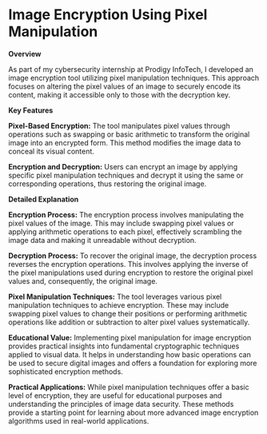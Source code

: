 # Image Encryption Using Pixel Manipulation

**Overview**

As part of my cybersecurity internship at Prodigy InfoTech, I developed an image encryption tool utilizing pixel manipulation techniques. This approach focuses on altering the pixel values of an image to securely encode its content, making it accessible only to those with the decryption key.

**Key Features**

**Pixel-Based Encryption:** 
The tool manipulates pixel values through operations such as swapping or basic arithmetic to transform the original image into an encrypted form. This method modifies the image data to conceal its visual content.

**Encryption and Decryption:** 
Users can encrypt an image by applying specific pixel manipulation techniques and decrypt it using the same or corresponding operations, thus restoring the original image.

**Detailed Explanation**

**Encryption Process:**
The encryption process involves manipulating the pixel values of the image. This may include swapping pixel values or applying arithmetic operations to each pixel, effectively scrambling the image data and making it unreadable without decryption.

**Decryption Process:**
To recover the original image, the decryption process reverses the encryption operations. This involves applying the inverse of the pixel manipulations used during encryption to restore the original pixel values and, consequently, the original image.

**Pixel Manipulation Techniques:**
The tool leverages various pixel manipulation techniques to achieve encryption. These may include swapping pixel values to change their positions or performing arithmetic operations like addition or subtraction to alter pixel values systematically.

**Educational Value:**
Implementing pixel manipulation for image encryption provides practical insights into fundamental cryptographic techniques applied to visual data. It helps in understanding how basic operations can be used to secure digital images and offers a foundation for exploring more sophisticated encryption methods.

**Practical Applications:**
While pixel manipulation techniques offer a basic level of encryption, they are useful for educational purposes and understanding the principles of image data security. These methods provide a starting point for learning about more advanced image encryption algorithms used in real-world applications.
